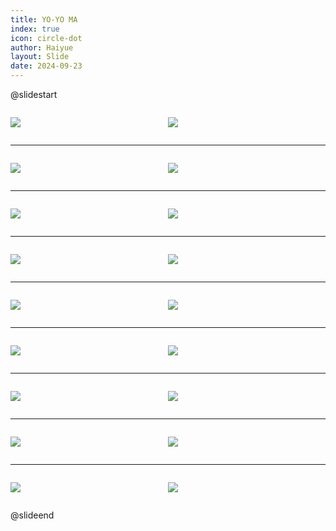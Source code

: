 ```yaml
---
title: YO-YO MA
index: true
icon: circle-dot
author: Haiyue
layout: Slide
date: 2024-09-23
---
```

 
@slidestart

<div style="display:flex">
<div style="flex:1">

![](https://raw.githubusercontent.com/yclord/reading/refs/heads/master/english/Level-T/YO-YO%20MA/001.webp)
</div>
<div style="flex:1">

![](https://raw.githubusercontent.com/yclord/reading/refs/heads/master/english/Level-T/YO-YO%20MA/002.webp)
</div>
</div>

---

<div style="display:flex">
<div style="flex:1">

![](https://raw.githubusercontent.com/yclord/reading/refs/heads/master/english/Level-T/YO-YO%20MA/003.webp)
</div>
<div style="flex:1">

![](https://raw.githubusercontent.com/yclord/reading/refs/heads/master/english/Level-T/YO-YO%20MA/004.webp)
</div>
</div>

---

<div style="display:flex">
<div style="flex:1">

![](https://raw.githubusercontent.com/yclord/reading/refs/heads/master/english/Level-T/YO-YO%20MA/005.webp)
</div>
<div style="flex:1">

![](https://raw.githubusercontent.com/yclord/reading/refs/heads/master/english/Level-T/YO-YO%20MA/006.webp)
</div>
</div>

---

<div style="display:flex">
<div style="flex:1">

![](https://raw.githubusercontent.com/yclord/reading/refs/heads/master/english/Level-T/YO-YO%20MA/007.webp)
</div>
<div style="flex:1">

![](https://raw.githubusercontent.com/yclord/reading/refs/heads/master/english/Level-T/YO-YO%20MA/008.webp)
</div>
</div>

---

<div style="display:flex">
<div style="flex:1">

![](https://raw.githubusercontent.com/yclord/reading/refs/heads/master/english/Level-T/YO-YO%20MA/009.webp)
</div>
<div style="flex:1">

![](https://raw.githubusercontent.com/yclord/reading/refs/heads/master/english/Level-T/YO-YO%20MA/010.webp)
</div>
</div>

---

<div style="display:flex">
<div style="flex:1">

![](https://raw.githubusercontent.com/yclord/reading/refs/heads/master/english/Level-T/YO-YO%20MA/011.webp)
</div>
<div style="flex:1">

![](https://raw.githubusercontent.com/yclord/reading/refs/heads/master/english/Level-T/YO-YO%20MA/012.webp)
</div>
</div>

---

<div style="display:flex">
<div style="flex:1">

![](https://raw.githubusercontent.com/yclord/reading/refs/heads/master/english/Level-T/YO-YO%20MA/013.webp)
</div>
<div style="flex:1">

![](https://raw.githubusercontent.com/yclord/reading/refs/heads/master/english/Level-T/YO-YO%20MA/014.webp)
</div>
</div>

---

<div style="display:flex">
<div style="flex:1">

![](https://raw.githubusercontent.com/yclord/reading/refs/heads/master/english/Level-T/YO-YO%20MA/015.webp)
</div>
<div style="flex:1">

![](https://raw.githubusercontent.com/yclord/reading/refs/heads/master/english/Level-T/YO-YO%20MA/016.webp)
</div>
</div>

---

<div style="display:flex">
<div style="flex:1">

![](https://raw.githubusercontent.com/yclord/reading/refs/heads/master/english/Level-T/YO-YO%20MA/017.webp)
</div>
<div style="flex:1">

![](https://raw.githubusercontent.com/yclord/reading/refs/heads/master/english/Level-T/YO-YO%20MA/018.webp)
</div>
</div>

@slideend